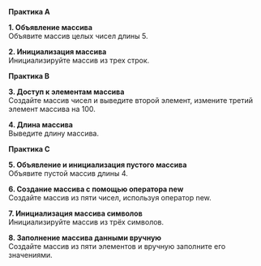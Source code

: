 **Практика А**

**1. Объявление массива**  
Объявите массив целых чисел длины 5.

**2. Инициализация массива**  
Инициализируйте массив из трех строк.

**Практика B**

**3. Доступ к элементам массива**  
Создайте массив чисел и выведите второй элемент, измените третий элемент массива на 100.

**4. Длина массива**  
Выведите длину массива.

**Практика C**

**5. Объявление и инициализация пустого массива**  
Объявите пустой массив длины 4.

**6. Создание массива с помощью оператора new**  
Создайте массив из пяти чисел, используя оператор new.

**7. Инициализация массива символов**  
Инициализируйте массив из трёх символов.

**8. Заполнение массива данными вручную**  
Создайте массив из пяти элементов и вручную заполните его значениями.